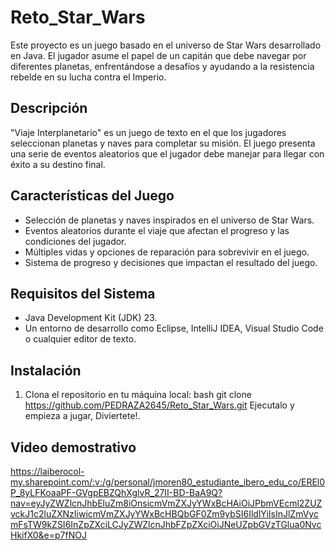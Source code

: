 # Reto_Star_Wars

Este proyecto es un juego basado en el universo de Star Wars desarrollado en Java. El jugador asume el papel de un capitán que debe navegar por diferentes planetas, enfrentándose a desafíos y ayudando a la resistencia rebelde en su lucha contra el Imperio.

## Descripción

"Viaje Interplanetario" es un juego de texto en el que los jugadores seleccionan planetas y naves para completar su misión. El juego presenta una serie de eventos aleatorios que el jugador debe manejar para llegar con éxito a su destino final.

## Características del Juego

- Selección de planetas y naves inspirados en el universo de Star Wars.
- Eventos aleatorios durante el viaje que afectan el progreso y las condiciones del jugador.
- Múltiples vidas y opciones de reparación para sobrevivir en el juego.
- Sistema de progreso y decisiones que impactan el resultado del juego.

## Requisitos del Sistema

- Java Development Kit (JDK) 23.
- Un entorno de desarrollo como Eclipse, IntelliJ IDEA, Visual Studio Code o cualquier editor de texto.

## Instalación

1. Clona el repositorio en tu máquina local:
   bash
   git clone https://github.com/PEDRAZA2645/Reto_Star_Wars.git
   Ejecutalo y empieza a jugar, Diviertete!.

## Video demostrativo

https://laiberocol-my.sharepoint.com/:v:/g/personal/jmoren80_estudiante_ibero_edu_co/EREl0P_8yLFKoaaPF-GVgpEBZQhXglvR_27II-BD-BaA9Q?nav=eyJyZWZlcnJhbEluZm8iOnsicmVmZXJyYWxBcHAiOiJPbmVEcml2ZUZvckJ1c2luZXNzIiwicmVmZXJyYWxBcHBQbGF0Zm9ybSI6IldlYiIsInJlZmVycmFsTW9kZSI6InZpZXciLCJyZWZlcnJhbFZpZXciOiJNeUZpbGVzTGlua0NvcHkifX0&e=p7fNOJ
